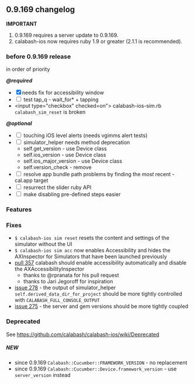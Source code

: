 ## 0.9.169 changelog

**IMPORTANT** 

1. 0.9.169 requires a server update to 0.9.169.
2. calabash-ios now requires ruby 1.9 or greater (2.1.1 is recommended).

### before 0.9.169 release

in order of priority 

***@required***

- <input type="checkbox" checked=on>needs fix for accessibility window
- <input type="checkbox"> test tap_q - wait_for* + tapping
- <input type="checkbox" checked=on"> calabash-ios-sim.rb `calabash_sim_reset` is broken 

***@optional***

- <input type="checkbox"> touching iOS level alerts (needs vgimms alert tests)
- <input type="checkbox"> simulator_helper needs method deprecation
    - self.get_version - use Device class
    - self.ios_version - use Device class
    - self.ios_major_version - use Device class
    - self.version_check - remove
- <input type="checkbox"> resolve app bundle path problems by finding the *most* recent -cal.app target
- <input type="checkbox"> resurrect the slider ruby API
- <input type="checkbox"> make disabling pre-defined steps easier

### Features

### Fixes

- `$ calabash-ios sim reset` resets the content and settings of the simulator without the UI
- `$ calabash-ios sim acc` now enables Accessibility and hides the AXInspector for Simulators that have been launched previously
- [pull 357](https://github.com/calabash/calabash-ios/pull/357) calabash should enable accessibility automatically and disable the AXAccessibilityInspector
    - thanks to @rpranata for his pull request 
    - thanks to Jari Jegoroff for inspiration
- [issue 278](https://github.com/calabash/calabash-ios/issues/278) - the output of simulator_helper `self.derived_data_dir_for_project` should be more tightly controlled with `CALABASH_FULL_CONSOLE_OUTPUT`
- [issue 275](https://github.com/calabash/calabash-ios/issues/275) - the server and gem versions should be more tightly coupled

### Deprecated

See https://github.com/calabash/calabash-ios/wiki/Deprecated

##### NEW

* since 0.9.169 `Calabash::Cucumber::FRAMEWORK_VERSION` - no replacement
* since 0.9.169 `Calabash::Cucumber::Device.framework_version` - use `server_version` instead
